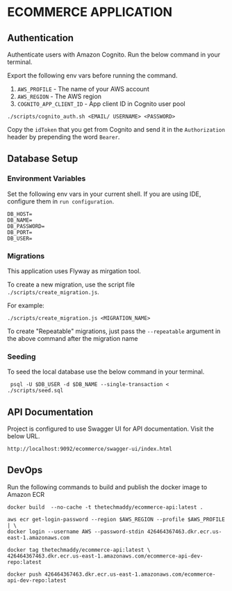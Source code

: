 # ECOMMERCE APPLICATION

## Authentication
Authenticate users with Amazon Cognito. Run the below command in your terminal.

Export the following env vars before running the command.
1. `AWS_PROFILE` - The name of your AWS account
2. `AWS_REGION` - The AWS region
3. `COGNITO_APP_CLIENT_ID` - App client ID in Cognito user pool

```shell
./scripts/cognito_auth.sh <EMAIL/ USERNAME> <PASSWORD>
```

Copy the `idToken` that you get from Cognito and send it in the `Authorization` header by prepending the word `Bearer`.

## Database Setup

### Environment Variables

Set the following env vars in your current shell. If you are using IDE, configure them in `run configuration`.

```properties
DB_HOST=
DB_NAME=
DB_PASSWORD=
DB_PORT=
DB_USER=
```
### Migrations

This application uses Flyway as mirgation tool.

To create a new migration, use the script file `./scripts/create_migration.js`. 

For example: 
```shell
./scripts/create_migration.js <MIGRATION_NAME>
```

To create "Repeatable" migrations, just pass the `--repeatable` argument in the above command after the migration name

### Seeding
To seed the local database use the below command in your terminal.

```shell
 psql -U $DB_USER -d $DB_NAME --single-transaction < ./scripts/seed.sql
```

## API Documentation

Project is configured to use Swagger UI for API documentation. Visit the below URL.

`http://localhost:9092/ecommerce/swagger-ui/index.html`

## DevOps

Run the following commands to build and publish the docker image to Amazon ECR

```shell
docker build  --no-cache -t thetechmaddy/ecommerce-api:latest .
```
```shell
aws ecr get-login-password --region $AWS_REGION --profile $AWS_PROFILE | \
docker login --username AWS --password-stdin 426464367463.dkr.ecr.us-east-1.amazonaws.com
```
```shell
docker tag thetechmaddy/ecommerce-api:latest \
426464367463.dkr.ecr.us-east-1.amazonaws.com/ecommerce-api-dev-repo:latest
```
```shell
docker push 426464367463.dkr.ecr.us-east-1.amazonaws.com/ecommerce-api-dev-repo:latest
```
